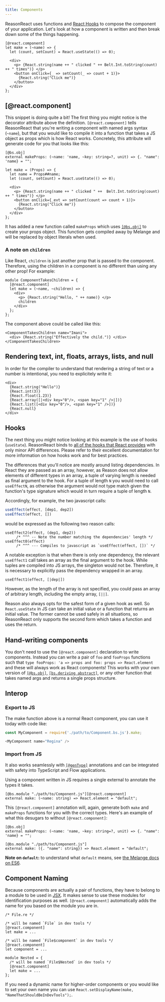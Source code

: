 ```yaml
---
title: Components
---
```


ReasonReact uses functions and [React Hooks](https://reactjs.org/docs/hooks-intro.html) to compose the component of your application. Let's look at how a component is written and then break down some of the things happening.

```reason
[@react.component]
let make = (~name) => {
  let (count, setCount) = React.useState(() => 0);

  <div>
    <p> {React.string(name ++ " clicked " ++ Belt.Int.toString(count) ++ " times")} </p>
    <button onClick={_ => setCount(_ => count + 1)}>
      {React.string("Click me")}
    </button>
  </div>
};
```

## [@react.component]

This snippet is doing quite a bit! The first thing you might notice is the decorator attribute above the definition. `[@react.component]` tells ReasonReact that you're writing a component with named args syntax (`~name`), but that you would like to compile it into a function that takes a JS object as props which is how React works. Concretely, this attribute will generate code for you that looks like this:

```reason
[@bs.obj]
external makeProps: (~name: 'name, ~key: string=?, unit) => {. "name": 'name} = "";

let make = (Props) => {
  let name = Props##name;
  let (count, setCount) = React.useState(() => 0);

  <div>
    <p> {React.string(name ++ " clicked " ++  Belt.Int.toString(count) ++ " times")} </p>
    <button onClick={_evt => setCount(count => count + 1)}>
      {React.string("Click me")}
    </button>
  </div>
};
```

It has added a new function called  `makeProps` which uses [`[@bs.obj]`](https://melange.re/v2.0.0/communicate-with-javascript/#using-jst-objects) to create your props object. This function gets compiled away by Melange and will be replaced by object literals when used.

### A note on `children`

Like React, `children` is just another prop that is passed to the component. Therefore, using the children in a component is no different than using any other prop! For example:

```reason
module ComponentTakesChildren = {
  [@react.component]
  let make = (~name, ~children) => {
    <div>
      <p> {React.string("Hello, " ++ name)} </p>
      children
    </div>
  };
};
```

The component above could be called like this:

```reason
<ComponentTakesChildren name="Imani">
  <div> {React.string("Effectively the child.")} </div>
</ComponentTakesChildren>
```

## Rendering text, int, floats, arrays, lists, and null

In order for the compiler to understand that rendering a string of text or a number is intentional, you need to explicitely write it:

```reason
<div>
  {React.string("Hello")}
  {React.int(3)}
  {React.float(1.23)}
  {React.array([|<div key="0"/>, <span key="1" />|])}
  {React.list([<div key="0"/>, <span key="1" />])}
  {React.null}
</div>
```

## Hooks

The next thing you might notice looking at this example is the use of hooks (`useState`). ReasonReact binds to [all of the hooks that React provides](https://reactjs.org/docs/hooks-intro.html) with only minor API differences. Please refer to their excellent documentation for more information on how hooks work and for best practices.

The differences that you'll notice are mostly around listing dependencies. In React they are passed as an array, however, as Reason does not allow elements of different types in an array, a tuple of varying length is needed as final argument to the hook. For a tuple of length `N` you would need to call `useEffectN`, as otherwise the argument would not type match given the function's type signature which would in turn require a tuple of length `N`.

Accordingly, for example, the two javascript calls:

```js
useEffect(effect, [dep1, dep2])
useEffect(effect, [])
```

would be expressed as the following two reason calls:

```reason
useEffect2(effect, (dep1, dep2))
     /* ^^^ -- Note the number matching the dependencies' length */
useEffect0(effect)
     /* ^^^ --- Compiles to javascript as `useEffect(effect, [])` */
```

A notable exception is that when there is only one dependency, the relevant `useEffect1` call takes an array as the final argument to the hook. While tuples are compiled into JS arrays, the singleton would not be. Therefore, it is necessary to explicitly pass the dependency wrapped in an array.

```reason
useEffect1(effect, [|dep|])
```

However, as the length of the array is not specified, you could pass an array of arbitrary length, including the empty array, `[||]`.

Reason also always opts for the safest form of a given hook as well. So `React.useState` in JS can take an initial value or a function that returns an initial value. The former cannot be used safely in all situations, so ReasonReact only supports the second form which takes a function and uses the return.

## Hand-writing components

You don't need to use the `[@react.component]` declaration to write components. Instead you can write a pair of `foo` and `fooProps` functions such that `type fooProps: 'a => props and foo: props => React.element` and these will always work as React components! This works with your own version of [`[@bs.obj]`](https://melange.re/v2.0.0/communicate-with-javascript/#using-jst-objects), [`[bs.deriving abstract]`](https://melange.re/v2.0.0/communicate-with-javascript/#convert-records-into-abstract-types), or any other function that takes named args and returns a single props structure.

## Interop

### Export to JS

The make function above is a normal React component, you can use it today with code like:

```js
const MyComponent = require('./path/to/Component.bs.js').make;

<MyComponent name="Regina" />
```

### Import from JS

It also works seamlessly with [`[@genType]`](https://github.com/cristianoc/genType) annotations and can be integrated with safety into TypeScript and Flow applications.

Using a component written in JS requires a single external to annotate the types it takes.

```reason
[@bs.module "./path/to/Component.js"][@react.component]
external make: (~name: string) => React.element = "default";
```

This `[@react.component]` annotation will, again, generate both `make` and `makeProps` functions for you with the correct types. Here's an example of what this desugars to without `[@react.component]`:

```reason
[@bs.obj]
external makeProps: (~name: 'name, ~key: string=?, unit) => {. "name": 'name} = "";

[@bs.module "./path/to/Component.js"]
external make: ({. "name": string}) => React.element = "default";
```

**Note on `default`:** to understand what `default` means, see [the Melange docs on ES6](https://melange.re/v2.0.0/communicate-with-javascript/#default-es6-values).

## Component Naming

Because components are actually a pair of functions, they have to belong to a module to be used in [JSX](jsx.md). It makes sense to use these modules for identification purposes as well. `[@react.component]` automatically adds the name for you based on the module you are in.

```reason
/* File.re */

/* will be named `File` in dev tools */
[@react.component]
let make = ...

/* will be named `File$component` in dev tools */
[@react.component]
let component = ...

module Nested = {
  /* will be named `File$Nested` in dev tools */
  [@react.component]
  let make = ...
};
```

If you need a dynamic name for higher-order components or you would like to set your own name you can use `React.setDisplayName(make, "NameThatShouldBeInDevTools");`.
